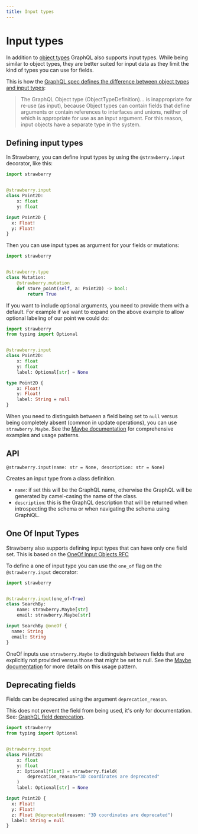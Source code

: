 ```yaml
---
title: Input types
---
```


# Input types

In addition to [object types](./object-types) GraphQL also supports input types.
While being similar to object types, they are better suited for input data as
they limit the kind of types you can use for fields.

This is how the
[GraphQL spec defines the difference between object types and input types](https://spec.graphql.org/June2018/#sec-Input-Objects):

> The GraphQL Object type (ObjectTypeDefinition)... is inappropriate for re‐use
> (as input), because Object types can contain fields that define arguments or
> contain references to interfaces and unions, neither of which is appropriate
> for use as an input argument. For this reason, input objects have a separate
> type in the system.

## Defining input types

In Strawberry, you can define input types by using the `@strawberry.input`
decorator, like this:

<CodeGrid>

```python
import strawberry


@strawberry.input
class Point2D:
    x: float
    y: float
```

```graphql
input Point2D {
  x: Float!
  y: Float!
}
```

</CodeGrid>

Then you can use input types as argument for your fields or mutations:

```python
import strawberry


@strawberry.type
class Mutation:
    @strawberry.mutation
    def store_point(self, a: Point2D) -> bool:
        return True
```

If you want to include optional arguments, you need to provide them with a
default. For example if we want to expand on the above example to allow optional
labeling of our point we could do:

<CodeGrid>

```python
import strawberry
from typing import Optional


@strawberry.input
class Point2D:
    x: float
    y: float
    label: Optional[str] = None
```

```graphql
type Point2D {
    x: Float!
    y: Float!
    label: String = null
}
```

</CodeGrid>

When you need to distinguish between a field being set to `null` versus being
completely absent (common in update operations), you can use `strawberry.Maybe`.
See the [Maybe documentation](./maybe.md) for comprehensive examples and usage
patterns.

## API

`@strawberry.input(name: str = None, description: str = None)`

Creates an input type from a class definition.

- `name`: if set this will be the GraphQL name, otherwise the GraphQL will be
  generated by camel-casing the name of the class.
- `description`: this is the GraphQL description that will be returned when
  introspecting the schema or when navigating the schema using GraphiQL.

## One Of Input Types

Strawberry also supports defining input types that can have only one field set.
This is based on the
[OneOf Input Objects RFC](https://github.com/graphql/graphql-spec/pull/825)

To define a one of input type you can use the `one_of` flag on the
`@strawberry.input` decorator:

<CodeGrid>

```python
import strawberry


@strawberry.input(one_of=True)
class SearchBy:
    name: strawberry.Maybe[str]
    email: strawberry.Maybe[str]
```

```graphql
input SearchBy @oneOf {
  name: String
  email: String
}
```

</CodeGrid>

<Note>

OneOf inputs use `strawberry.Maybe` to distinguish between fields that are
explicitly not provided versus those that might be set to null. See the
[Maybe documentation](./maybe.md) for more details on this usage pattern.

</Note>

## Deprecating fields

Fields can be deprecated using the argument `deprecation_reason`.

<Note>

This does not prevent the field from being used, it's only for documentation.
See:
[GraphQL field deprecation](https://spec.graphql.org/June2018/#sec-Field-Deprecation).

</Note>

<CodeGrid>

```python
import strawberry
from typing import Optional


@strawberry.input
class Point2D:
    x: float
    y: float
    z: Optional[float] = strawberry.field(
        deprecation_reason="3D coordinates are deprecated"
    )
    label: Optional[str] = None
```

```graphql
input Point2D {
  x: Float!
  y: Float!
  z: Float @deprecated(reason: "3D coordinates are deprecated")
  label: String = null
}
```

</CodeGrid>
